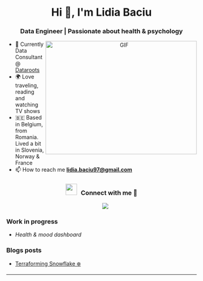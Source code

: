 <h1 align="center">Hi 👋, I'm Lidia Baciu</h1>
<h3 align="center">Data Engineer | Passionate about health & psychology</h3>

<a target="_blank" align="center">
  <img align="right" top="500" height="300" width="400" alt="GIF" src="https://media4.giphy.com/media/vqxviVfqGAa14SgeiC/giphy.gif?cid=ecf05e4744xsd6zljz728eddncbpo68ju0rpkw52pktq7y50&rid=giphy.gif&ct=g">
</a>

- 🌱 Currently Data Consultant @ <a href="https://dataroots.io" target="blank">Dataroots</a>
- 🌍 Love traveling, reading and watching TV shows
- 🇧🇪 Based in Belgium, from Romania. Lived a bit in Slovenia, Norway & France
- 📫 How to reach me **lidia.baciu97@gmail.com**

<h3 align="center" > <img src="https://media.giphy.com/media/iY8CRBdQXODJSCERIr/giphy.gif" width="30" height="30" style="margin-right: 10px;">Connect with me 🤝 </h3>

<p align="center">

<div align="center" class="icons-social" style="margin-left: 10px;">
        <a style="margin-left: 10px;"  target="_blank" href="https://www.linkedin.com/in/lidia-baciu/">
			<img src="https://img.icons8.com/doodle/40/000000/linkedin--v2.png"></a>
       
</div>
  
<!--  <div align="center"  class="icons-social" style="margin-left: 10px;">
        <a style="margin-left: 10px;"  target="_blank" href="https://www.linkedin.com/in/saurabhmchavan/">
			<img src="https://img.icons8.com/doodle/40/000000/linkedin--v2.png"></a>
        <a style="margin-left: 10px;" target="_blank" href="https://github.com/100rabhcsmc">
		<img src="https://img.icons8.com/doodle/40/000000/github--v1.png"></a>
		<a style="margin-left: 10px;" target="_blank" href="https://stackoverflow.com/users/12053852/saurabh-chavan?tab=profile">
				<img src="https://img.icons8.com/external-tal-revivo-color-tal-revivo/40/000000/external-stack-overflow-is-a-question-and-answer-site-for-professional-logo-color-tal-revivo.png"></a>
	   <a style="margin-left: 10px;" target="_blank" href="https://dev.to/100rabhcsmc">
					<img src="https://img.icons8.com/external-sketchy-juicy-fish/0.6x/external-blog-online-services-sketchy-sketchy-juicy-fish.png"></a>
        <a style="margin-left: 10px;" target="_blank" href="https://instagram.com/100rabhch">
			<img src="https://img.icons8.com/doodle/40/000000/instagram-new--v2.png"></a>
		<a style="margin-left: 10px;" target="_blank" href="https://twitter.com/100rabhcsmc">
			<img src="https://img.icons8.com/doodle/1x/twitter-squared--v2.png" ></a>
		<a style="margin-left: 10px;" target="_blank" href="https://www.youtube.com/channel/UC-ZdNkKNHC6KguDqNFKO2Nw?view_as=subscriber">
				<img src="https://img.icons8.com/doodle/1x/youtube--v2.png" ></a>
		<a style="margin-left: 5px;" target="_blank" href="https://github.com/100rabhcsmc/Me.io/blob/master/01SaurabhChavanReactNativeResume.pdf">
					<img src="https://img.icons8.com/plasticine/0.5x/resume.png" ></a>
      </div>
 -->
</p>

### Work in progress

<!-- WORKING-ON-LIST:START -->

- *Health & mood dashboard*
<!-- WORKING-ON-LIST:END -->

### Blogs posts

<!-- BLOG-POST-LIST:START -->

- [Terraforming Snowflake ❄️](https://medium.com/dataroots/terraforming-snowflake-️-by-lidia-ana-maria-baciu-1fd957145e63)
<!-- BLOG-POST-LIST:END -->

---
